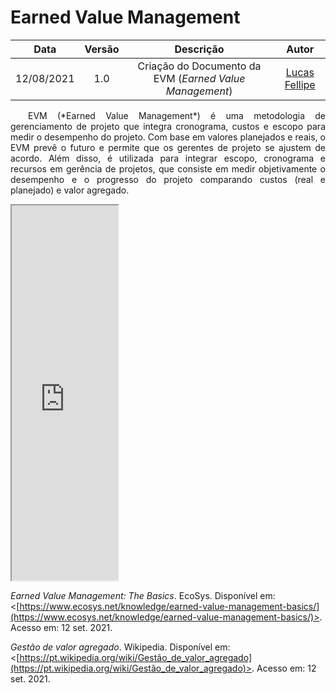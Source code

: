 # Earned Value Management

|    Data    | Versão |                Descrição                |                     Autor                     |
| :--------: | :----: | :-------------------------------------: | :-------------------------------------------: |
| 12/08/2021 |  1.0   | Criação do Documento da EVM (*Earned Value Management*) | [Lucas Fellipe](https://github.com/lucasfcm9) |

<p align="justify"> &emsp;&emsp;EVM (*Earned Value Management*) é uma metodologia de gerenciamento de projeto que integra cronograma, custos e escopo para medir o desempenho do projeto. Com base em valores planejados e reais, o EVM prevê o futuro e permite que os gerentes de projeto se ajustem de acordo. Além disso, é utilizada para integrar escopo, cronograma e recursos em gerência de projetos, que consiste em medir objetivamente o desempenho e o progresso do projeto comparando custos (real e planejado) e valor agregado.</p>

<iframe src="https://docs.google.com/spreadsheets/d/e/2PACX-1vQljXHHEmGEUhmsjqomcI8HY1lyCtpO5_MnZIpcOIrsWqxX4rn4B5sRiowlb9z4k7JfQlD6eUvivD0B/pubhtml" width="170px" height="600px"></iframe>

*Earned Value Management: The Basics*. EcoSys. Disponível em: <[https://www.ecosys.net/knowledge/earned-value-management-basics/](https://www.ecosys.net/knowledge/earned-value-management-basics/)>. Acesso em: 12 set. 2021.

*Gestão de valor agregado*. Wikipedia. Disponível em: <[https://pt.wikipedia.org/wiki/Gestão_de_valor_agregado](https://pt.wikipedia.org/wiki/Gestão_de_valor_agregado)>. Acesso em: 12 set. 2021.